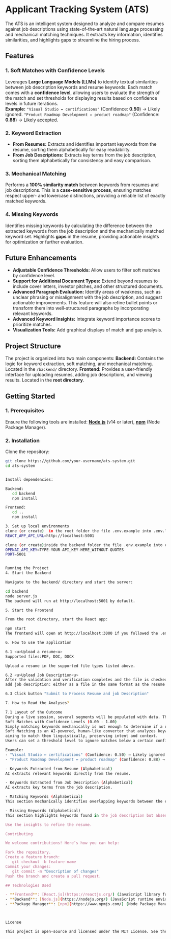 # Applicant Tracking System (ATS)

The ATS is an intelligent system designed to analyze and compare resumes against job descriptions using state-of-the-art natural language processing and mechanical matching techniques. It extracts key information, identifies similarities, and highlights gaps to streamline the hiring process.  

## Features  

### 1. Soft Matches with Confidence Levels  
Leverages **Large Language Models (LLMs)** to identify textual similarities between job description keywords and resume keywords. Each match comes with a **confidence level**, allowing users to evaluate the strength of the match and set thresholds for displaying results based on confidence levels in future iterations.  
**Example:** `"Visual Studio ↔ certifications"` (Confidence: **0.50**) → Likely ignored. `"Product Roadmap Development ↔ product roadmap"` (Confidence: **0.88**) → Likely accepted.  

### 2. Keyword Extraction  
- **From Resumes:** Extracts and identifies important keywords from the resume, sorting them alphabetically for easy readability.  
- **From Job Descriptions:** Extracts key terms from the job description, sorting them alphabetically for consistency and easy comparison.  

### 3. Mechanical Matching  
Performs a **100% similarity match** between keywords from resumes and job descriptions. This is a **case-sensitive process**, ensuring matches respect upper- and lowercase distinctions, providing a reliable list of exactly matched keywords.  

### 4. Missing Keywords  
Identifies missing keywords by calculating the difference between the extracted keywords from the job description and the mechanically matched keyword set. Highlights **gaps** in the resume, providing actionable insights for optimization or further evaluation.  

## Future Enhancements  
- **Adjustable Confidence Thresholds:** Allow users to filter soft matches by confidence level.  
- **Support for Additional Document Types:** Extend beyond resumes to include cover letters, investor pitches, and other structured documents.  
- **Advanced Paragraph Evaluation:** Identify areas of weakness, such as unclear phrasing or misalignment with the job description, and suggest actionable improvements. This feature will also refine bullet points or transform them into well-structured paragraphs by incorporating relevant keywords.  
- **Advanced Keyword Insights:** Integrate keyword importance scores to prioritize matches.  
- **Visualization Tools:** Add graphical displays of match and gap analysis.  

## Project Structure  
The project is organized into two main components: **Backend:** Contains the logic for keyword extraction, soft matching, and mechanical matching. Located in the `/backend/` directory. **Frontend:** Provides a user-friendly interface for uploading resumes, adding job descriptions, and viewing results. Located in the **root directory**.  

## Getting Started  

### 1. Prerequisites  
Ensure the following tools are installed: **[Node.js](https://nodejs.org/)** (v14 or later), **[npm](https://www.npmjs.com/)** (Node Package Manager).  

### 2. Installation  
Clone the repository:  
```sh
git clone https://github.com/your-username/ats-system.git  
cd ats-system  


Install dependencies:

Backend:
   cd backend
   npm install

Frontend:
   cd ..
   npm install

3. Set up local environments
clone (or create)  in the root folder the file .env.example into .env.local
REACT_APP_API_URL=http://localhost:5001

clone (or create)inside the backend folder the file .env.example into env.local
OPENAI_API_KEY=TYPE-YOUR-API_KEY-HERE_WITHOUT-QUOTES
PORT=5001


Running the Project
4. Start the Backend

Navigate to the backend/ directory and start the server:

cd backend
node server.js
The backend will run at http://localhost:5001 by default.

5. Start the Frontend

From the root directory, start the React app:

npm start
The frontend will open at http://localhost:3000 if you followed the .env.example.

6. How to use the application

6.1 <u>Upload a resume<u>
Supported files:PDF, DOC, DOCX

Upload a resume in the supported file types listed above. 

6.2 <u>Upload Job Description<u>
After the validation and verification completes and the file is checked-marked as OK, 
add job description: either as a file in the same format as the resume or copy/paste as a plain text.

6.3 Click button "Submit to Process Resume and job Description"

7. How to Read the Analyses?

7.1 Layout of the Outcome
During a live session, several segments will be populated with data. The current segments include:
Soft Matches with Confidence Levels (0.00 - 1.00)
Simply matching keywords mechanically is not enough to determine if a resume is a strong fit.
Soft Matching is an AI-powered, human-like converter that analyzes keywords from the resume,
aiming to match them linguistically, preserving intent and context.
Users can set a threshold level to ignore matches below a certain confidence score.

Example:
- "Visual Studio ↔ certifications" (Confidence: 0.50) → Likely ignored.
- "Product Roadmap Development ↔ product roadmap" (Confidence: 0.88) → Likely accepted.

- Keywords Extracted from Resume (Alphabetical)
AI extracts relevant keywords directly from the resume.

- Keywords Extracted from Job Description (Alphabetical)
AI extracts key terms from the job description.

- Matching Keywords (Alphabetical)
This section mechanically identifies overlapping keywords between the extracted resume and job description keywords (case insensitive).

- Missing Keywords (Alphabetical)
This section highlights keywords found in the job description but absent from the resume, helping identify potential gaps.

Use the insights to refine the resume.

Contributing

We welcome contributions! Here’s how you can help:

Fork the repository.
Create a feature branch:
   git checkout -b feature-name
Commit your changes:
   git commit -m "Description of changes"
Push the branch and create a pull request.

## Technologies Used

- **Frontend**: [React.js](https://reactjs.org/) (JavaScript library for building user interfaces)
- **Backend**: [Node.js](https://nodejs.org/) (JavaScript runtime environment)
- **Package Manager**: [npm](https://www.npmjs.com/) (Node Package Manager)



License

This project is open-source and licensed under the MIT License. See the LICENSE file for details.
